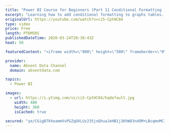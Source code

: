 ```yaml
---
title: "Power BI Course for Beginners (Part 11 Conditional Formatting )"
excerpt: "Learning how to add conditional formatting to graphs tables. Utilize colors and icons to deliver quick insights"
originalUrl: https://youtube.com/watch?v=ci5-CptHC84
type: video
price: Free
length: PT6M58S
publishedDateTime: 2020-03-24T20:38:43Z
heat: 50

featuredContent: "<iframe width=\"800\" height=\"500\" frameborder=\"0\" src=\"https://www.youtube.com/embed/ci5-CptHC84\" allow=\"accelerometer; autoplay; encrypted-media; gyroscope; picture-in-picture\" allowfullscreen></iframe>"

provider:
  name: Absent Data Channel
  domain: absentdata.com

topics:
  - Power BI

images:
  - url: https://i.ytimg.com/vi/ci5-CptHC84/hqdefault.jpg
    width: 480
    height: 360
    isCached: true

secured: "ye/CGigB7khoammVvPGZqUXLUz235joQhuaJeHB1j1KhW83ndOM+LBcqmnMC3E9W+9J3JMzFPNsUiU4E6MVEO3ruFZ+duRFVNmY0iTuTON1J7P/dkPJBkcEbTjYoBkNwubhcBUfyZGEowp2gJWGWi5YSaCzlCbpKrFsaBVbeQoWvI6bvv1PZpy9g/vctO+6Q1t6PTu+Y6zNd02+EAPdUcvWqCwV2KyzLKboOdCS4H4OT3ko8lX4TfZgKWiuTXkcWJ0jcFQMzj+IvCYdrdGlxMtTGMB7KF/r7RmkwrNQTUgoWYdhSoe4NAcb4KSmcj2Q2ir9Ackdr/BzMZsiCR8NZahZlBuKXv1fFW35RfqTsbV21HHdBYUYAGlJYTAjT6cWuP0hWkYWYiXIukPzQ/T7yL6c4BMqevnBM0Qyw00Q+e0o=;IfGRWeDEVtp8vpIbKTwijw=="
---
```


